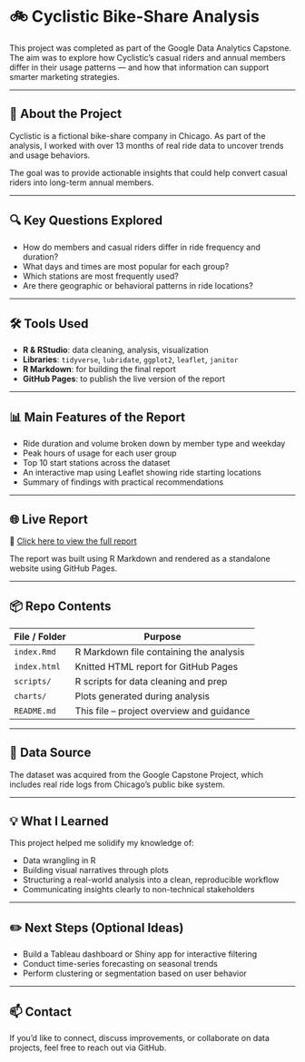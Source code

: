 # 🚲 Cyclistic Bike-Share Analysis

This project was completed as part of the Google Data Analytics Capstone.  
The aim was to explore how Cyclistic’s casual riders and annual members differ in their usage patterns — and how that information can support smarter marketing strategies.

---

## 📁 About the Project

Cyclistic is a fictional bike-share company in Chicago. As part of the analysis, I worked with over 13 months of real ride data to uncover trends and usage behaviors.

The goal was to provide actionable insights that could help convert casual riders into long-term annual members.

---

## 🔍 Key Questions Explored

- How do members and casual riders differ in ride frequency and duration?
- What days and times are most popular for each group?
- Which stations are most frequently used?
- Are there geographic or behavioral patterns in ride locations?

---

## 🛠 Tools Used

- **R & RStudio**: data cleaning, analysis, visualization
- **Libraries**: `tidyverse`, `lubridate`, `ggplot2`, `leaflet`, `janitor`
- **R Markdown**: for building the final report
- **GitHub Pages**: to publish the live version of the report

---

## 📊 Main Features of the Report

- Ride duration and volume broken down by member type and weekday
- Peak hours of usage for each user group
- Top 10 start stations across the dataset
- An interactive map using Leaflet showing ride starting locations
- Summary of findings with practical recommendations

---

## 🌐 Live Report

📎 [Click here to view the full report](https://sreha.github.io/cyclistic-bike-share-analysis/)

The report was built using R Markdown and rendered as a standalone website using GitHub Pages.

---

## 📦 Repo Contents

| File / Folder            | Purpose                                     |
|--------------------------|---------------------------------------------|
| `index.Rmd`              | R Markdown file containing the analysis     |
| `index.html`             | Knitted HTML report for GitHub Pages        |
| `scripts/`               | R scripts for data cleaning and prep        |
| `charts/`                | Plots generated during analysis             |
| `README.md`              | This file – project overview and guidance   |

---

## 📍 Data Source

The dataset was acquired from the Google Capstone Project, which includes real ride logs from Chicago’s public bike system.

---

## 💡 What I Learned

This project helped me solidify my knowledge of:
- Data wrangling in R
- Building visual narratives through plots
- Structuring a real-world analysis into a clean, reproducible workflow
- Communicating insights clearly to non-technical stakeholders

---

## ✏️ Next Steps (Optional Ideas)

- Build a Tableau dashboard or Shiny app for interactive filtering
- Conduct time-series forecasting on seasonal trends
- Perform clustering or segmentation based on user behavior

---

## 📫 Contact

If you’d like to connect, discuss improvements, or collaborate on data projects, feel free to reach out via GitHub.
